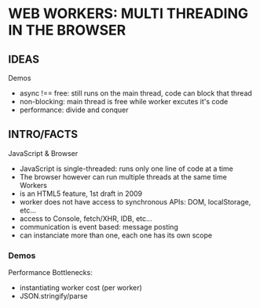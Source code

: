 # WEB WORKERS: MULTI THREADING IN THE BROWSER

## IDEAS
Demos
 - async !== free: still runs on the main thread, code can block that thread
 - non-blocking: main thread is free while worker excutes it's code
 - performance: divide and conquer

## INTRO/FACTS
JavaScript & Browser
 - JavaScript is single-threaded: runs only one line of code at a time
 - The browser however can run multiple threads at the same time
Workers
 - is an HTML5 feature, 1st draft in 2009 
 - worker does not have access to synchronous APIs: DOM, localStorage, etc...
 - access to Console, fetch/XHR, IDB, etc...
 - communication is event based: message posting
 - can instanciate more than one, each one has its own scope

### Demos
Performance
  Bottlenecks: 
  - instantiating worker cost (per worker)
  - JSON.stringify/parse